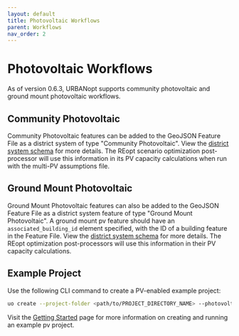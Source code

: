```yaml
---
layout: default
title: Photovoltaic Workflows
parent: Workflows
nav_order: 2
---
```


# Photovoltaic Workflows

As of version 0.6.3, URBANopt supports community photovoltaic and ground mount photovoltaic workflows. 

## Community Photovoltaic

Community Photovoltaic features can be added to the GeoJSON Feature File as a district system of type "Community Photovoltaic".  View the [district system schema](https://docs.urbanopt.net/urbanopt-geojson-gem/schemas/district-system-properties.html) for more details. The REopt scenario optimization post-processor will use this information in its PV capacity calculations when run with the multi-PV assumptions file. 

## Ground Mount Photovoltaic 

Ground Mount Photovoltaic features can also be added to the GeoJSON Feature File as a district system feature of type "Ground Mount Photovoltaic". A ground mount pv feature should have an `associated_building_id` element specified, with the ID of a building feature in the Feature File. View the [district system schema](https://docs.urbanopt.net/urbanopt-geojson-gem/schemas/district-system-properties.html) for more details. The REopt optimization post-processors will use this information in their PV capacity calculations.


## Example Project

Use the following CLI command to create a PV-enabled example project:

```bash
uo create --project-folder <path/to/PROJECT_DIRECTORY_NAME> --photovoltaic
```

Visit the [Getting Started](./getting_started/getting_started) page for more information on creating and running an example pv project.